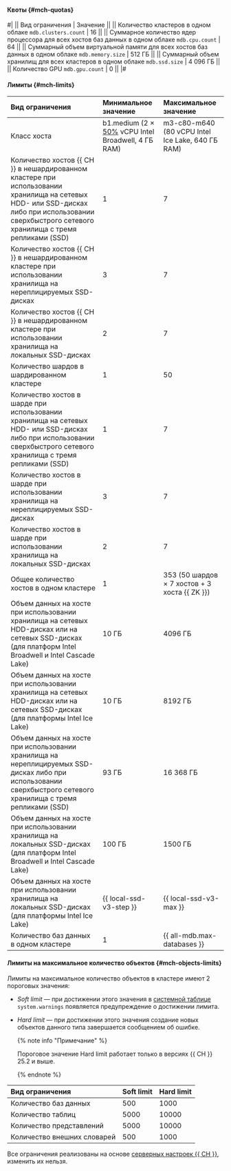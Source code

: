 
#### Квоты {#mch-quotas}

#|
|| Вид ограничения | Значение ||
|| Количество кластеров в одном облаке 
`mdb.clusters.count` | 16 ||
|| Суммарное количество ядер процессора для всех хостов баз данных в одном облаке 
`mdb.cpu.count` | 64 ||
|| Суммарный объем виртуальной памяти для всех хостов баз данных в одном облаке 
`mdb.memory.size` | 512 ГБ ||
|| Суммарный объем хранилищ для всех кластеров в одном облаке 
`mdb.ssd.size` | 4 096 ГБ ||
|| Количество GPU 
`mdb.gpu.count` | 0 ||
|#

#### Лимиты {#mch-limits}

| Вид ограничения                                                                                                                                                                                   | Минимальное значение                                                                                                                                  | Максимальное значение                            |
|:--------------------------------------------------------------------------------------------------------------------------------------------------------------------------------------------------|:------------------------------------------------------------------------------------------------------------------------------------------------------|:-------------------------------------------------|
| Класс хоста                                                                                                                                                                                       | b1.medium (2 × [50%](../../compute/concepts/performance-levels.md) vCPU Intel Broadwell, 4 ГБ RAM) | m3-c80-m640 (80 vCPU Intel Ice Lake, 640 ГБ RAM) |
| Количество хостов {{ CH }} в нешардированном кластере при использовании хранилища на сетевых HDD- или SSD-дисках либо при использовании сверхбыстрого сетевого хранилища с тремя репликами (SSD)  | 1                                                                                                                                                     | 7                                                |
| Количество хостов {{ CH }} в нешардированном кластере при использовании хранилища на нереплицируемых SSD-дисках                                                                                   | 3                                                                                                                                                     | 7                                                |
| Количество хостов {{ CH }} в нешардированном кластере при использовании хранилища на локальных SSD-дисках                                                                                         | 2                                                                                                                                                     | 7                                                |
| Количество шардов в шардированном кластере                                                                                                                                                        | 1                                                                                                                                                     | 50                                               |
| Количество хостов в шарде при использовании хранилища на сетевых HDD- или SSD-дисках либо при использовании сверхбыстрого сетевого хранилища с тремя репликами (SSD)                              | 1                                                                                                                                                     | 7                                                |
| Количество хостов в шарде при использовании хранилища на нереплицируемых SSD-дисках                                                                                                               | 3                                                                                                                                                     | 7                                                |
| Количество хостов в шарде при использовании хранилища на локальных SSD-дисках                                                                                                                     | 2                                                                                                                                                     | 7                                                |
| Общее количество хостов в одном кластере                                                                                                                                                          | 1                                                                                                                                                     | 353 (50 шардов × 7 хостов + 3 хоста {{ ZK }})    |
| Объем данных на хосте при использовании хранилища на сетевых HDD-дисках или на сетевых SSD-дисках (для платформ Intel Broadwell и Intel Cascade Lake)                                             | 10 ГБ                                                                                                                                                 | 4096 ГБ                                          |
| Объем данных на хосте при использовании хранилища на сетевых HDD-дисках или на сетевых SSD-дисках (для платформы Intel Ice Lake)                                                                  | 10 ГБ                                                                                                                                                 | 8192 ГБ                                          |
| Объем данных на хосте при использовании хранилища на нереплицируемых SSD-дисках либо при использовании сверхбыстрого сетевого хранилища с тремя репликами (SSD)                                   | 93 ГБ                                                                                                                                                 | 16 368 ГБ                                        |
| Объем данных на хосте при использовании хранилища на локальных SSD-дисках (для платформ Intel Broadwell и Intel Cascade Lake)                                                                     | 100 ГБ                                                                                                                                                | 1500 ГБ                                          |
| Объем данных на хосте при использовании хранилища на локальных SSD-дисках (для платформы Intel Ice Lake)                                                                                          | {{ local-ssd-v3-step }}                                                                                                                               | {{ local-ssd-v3-max }}                           |
| Количество баз данных в одном кластере                                                                                                                                                            | 1                                                                                                                                                     | {{ all-mdb.max-databases }}                      |

#### Лимиты на максимальное количество объектов {#mch-objects-limits}

Лимиты на максимальное количество объектов в кластере имеют 2 пороговых значения:

* _Soft limit_ — при достижении этого значения в [системной таблице](https://clickhouse.com/docs/en/operations/system-tables/system_warnings) `system.warnings` появляется предупреждение о достижении лимита.

* _Hard limit_ — при достижении этого значения создание новых объектов данного типа завершается сообщением об ошибке.

    {% note info "Примечание" %}

    Пороговое значение Hard limit работает только в версиях {{ CH }} 25.2 и выше.

    {% endnote %}

| Вид ограничения             | Soft limit | Hard limit |
|:----------------------------|:-----------|:-----------|
| Количество баз данных       | 500        | 1000       |
| Количество таблиц           | 5000       | 10000      |
| Количество представлений    | 5000       | 10000      |
| Количество внешних словарей | 500        | 1000       |

Все ограничения реализованы на основе [серверных настроек {{ CH }}](https://clickhouse.com/docs/operations/server-configuration-parameters/settings), изменить их нельзя.
